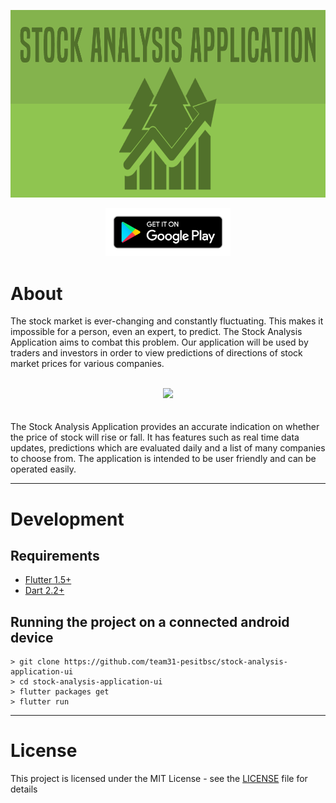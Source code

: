 <p align="center">
<img src= "assets/images/feature-graphic.png" height = 300>
</p>

[<p align="center"><img src= "assets/images/google-play-badge.png" width = 200></p>](https://play.google.com/store/apps/details?id=com.pesitbsc.stock_analysis_application)

# About

The stock market is ever-changing and constantly fluctuating. This makes it
impossible for a person, even an expert, to predict. The Stock Analysis Application aims
to combat this problem. Our application will be used by traders and investors in order to
view predictions of directions of stock market prices for various companies.
<br/><br/>

<center><img src= "assets/images/demo.gif" height = 300></center>
<br/><br/>
The Stock Analysis Application provides an accurate indication on whether the price
of stock will rise or fall. It has features such as real   time data updates, predictions which
are evaluated daily and a list of many companies to choose from. The application is
intended to be user friendly and can be operated easily.

---

# Development

## Requirements

- [Flutter 1.5+](https://flutter.dev/)
- [Dart 2.2+](https://dart.dev/)

## Running the project on a connected android device

```
> git clone https://github.com/team31-pesitbsc/stock-analysis-application-ui
> cd stock-analysis-application-ui
> flutter packages get
> flutter run
```

---

# License

This project is licensed under the MIT License - see the [LICENSE](LICENSE) file for details
